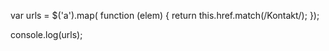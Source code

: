 var urls = $('a').map( function (elem) {
    return this.href.match(/Kontakt/);
});

console.log(urls);
